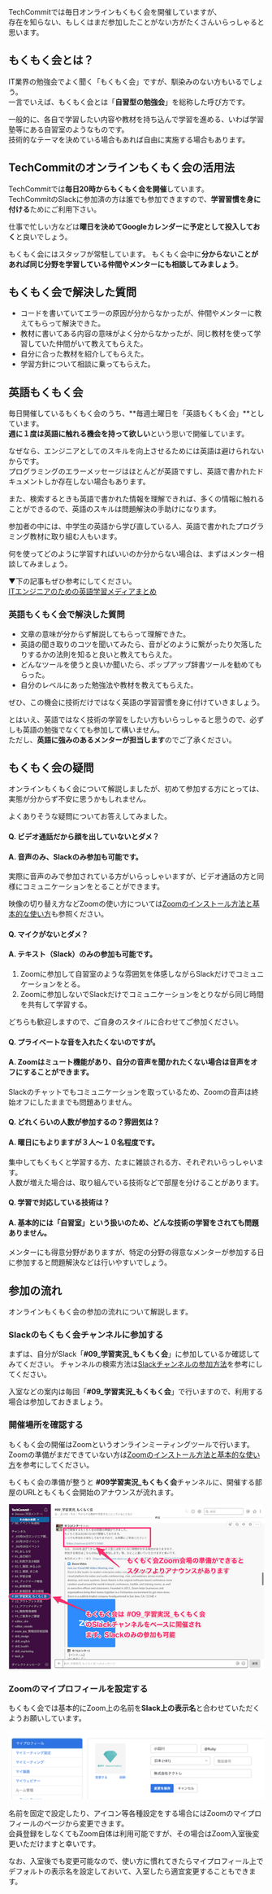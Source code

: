 TechCommitでは毎日オンラインもくもく会を開催していますが、  
存在を知らない、もしくはまだ参加したことがない方がたくさんいらっしゃると思います。

## もくもく会とは？
IT業界の勉強会でよく聞く「もくもく会」ですが、馴染みのない方もいるでしょう。  
一言でいえば、もくもく会とは「**自習型の勉強会**」を総称した呼び方です。

一般的に、各自で学習したい内容や教材を持ち込んで学習を進める、いわば学習塾等にある自習室のようなものです。  
技術的なテーマを決めている場合もあれば自由に実施する場合もあります。

## TechCommitのオンラインもくもく会の活用法
TechCommitでは**毎日20時からもくもく会を開催**しています。  
TechCommitのSlackに参加済の方は誰でも参加できますので、**学習習慣を身に付ける**ためにご利用下さい。

仕事で忙しい方などは**曜日を決めてGoogleカレンダーに予定として投入しておく**と良いでしょう。

もくもく会にはスタッフが常駐しています。
もくもく会中に**分からないことがあれば同じ分野を学習している仲間やメンターにも相談してみましょう**。

## もくもく会で解決した質問
- コードを書いていてエラーの原因が分からなかったが、仲間やメンターに教えてもらって解決できた。
- 教材に書いてある内容の意味がよく分からなかったが、同じ教材を使って学習していた仲間がいて教えてもらえた。
- 自分に合った教材を紹介してもらえた。
- 学習方針について相談に乗ってもらえた。

## 英語もくもく会
毎日開催しているもくもく会のうち、**毎週土曜日を「英語もくもく会」**としています。  
**週に１度は英語に触れる機会を持って欲しい**という思いで開催しています。  

なぜなら、エンジニアとしてのスキルを向上させるためには英語は避けられないからです。  
プログラミングのエラーメッセージはほとんどが英語ですし、英語で書かれたドキュメントしか存在しない場合もあります。

また、検索するときも英語で書かれた情報を理解できれば、多くの情報に触れることができるので、英語のスキルは問題解決の手助けになります。

参加者の中には、中学生の英語から学び直している人、英語で書かれたプログラミング教材に取り組む人もいます。

何を使ってどのように学習すればいいのか分からない場合は、まずはメンター相談してみましょう。

▼下の記事もぜひ参考にしてください。  
[ITエンジニアのための英語学習メディアまとめ](https://www.tech-training.jp/blog/entries/3)

### 英語もくもく会で解決した質問
- 文章の意味が分からず解説してもらって理解できた。
- 英語の聞き取りのコツを聞いてみたら、音がどのように繋がったり欠落したりするかの法則を知ると良いと教えてもらえた。
- どんなツールを使うと良いか聞いたら、ポップアップ辞書ツールを勧めてもらった。
- 自分のレベルにあった勉強法や教材を教えてもらえた。

ぜひ、この機会に技術だけではなく英語の学習習慣を身に付けていきましょう。

とはいえ、英語ではなく技術の学習をしたい方もいらっしゃると思うので、必ずしも英語の勉強でなくても参加して構いません。  
ただし、**英語に強みのあるメンターが担当します**のでご了承ください。

## もくもく会の疑問
オンラインもくもく会について解説しましたが、初めて参加する方にとっては、実態が分からず不安に思うかもしれません。

よくありそうな疑問についてお答えしてみました。

#### Q. ビデオ通話だから顔を出していないとダメ？
#### A. 音声のみ、Slackのみ参加も可能です。

実際に音声のみで参加されている方がいらっしゃいますが、ビデオ通話の方と同様にコミュニケーションをとることができます。

映像の切り替え方などZoomの使い方については[Zoomのインストール方法と基本的な使い方](install-zoom.md)も参照ください。

#### Q. マイクがないとダメ？
#### A. テキスト（Slack）のみの参加も可能です。
1. Zoomに参加して自習室のような雰囲気を体感しながらSlackだけでコミュニケーションをとる。
2. Zoomに参加しないでSlackだけでコミュニケーションをとりながら同じ時間を共有して学習する。

どちらも歓迎しますので、ご自身のスタイルに合わせてご参加ください。

#### Q. プライベートな音を入れたくないのですが。
#### A. Zoomはミュート機能があり、自分の音声を聞かれたくない場合は音声をオフにすることができます。

Slackのチャットでもコミュニケーションを取っているため、Zoomの音声は終始オフにしたままでも問題ありません。

#### Q. どれくらいの人数が参加するの？雰囲気は？
#### A. 曜日にもよりますが３人〜１０名程度です。

集中してもくもくと学習する方、たまに雑談される方、それぞれいらっしゃいます。  
人数が増えた場合は、取り組んでいる技術などで部屋を分けることがあります。

#### Q. 学習で対応している技術は？
#### A. 基本的には「自習室」という扱いのため、どんな技術の学習をされても問題ありません。

メンターにも得意分野がありますが、特定の分野の得意なメンターが参加する日に参加すると問題解決などは行いやすいでしょう。

## 参加の流れ
オンラインもくもく会の参加の流れについて解説します。
### Slackのもくもく会チャンネルに参加する
まずは、自分がSlack「**#09_学習実況_もくもく会**」に参加しているか確認してみてください。
チャンネルの検索方法は[Slackチャンネルの参加方法](join-slack-channel.md)を参考にしてください。

入室などの案内は毎回「**#09_学習実況_もくもく会**」で行いますので、利用する場合は参加しておきましょう。

### 開催場所を確認する
もくもく会の開催はZoomというオンラインミーティングツールで行います。
Zoomの準備がまだできていない方は[Zoomのインストール方法と基本的な使い方](install-zoom.md)を参考にしてください。

もくもく会の準備が整うと **#09学習実況_もくもく会**チャンネルに、開催する部屋のURLともくもく会開始のアナウンスが流れます。

![もくもく会アナウンス](images/mokumoku/announcement.jpg)

### Zoomのマイプロフィールを設定する
もくもく会では基本的にZoom上の名前を**Slack上の表示名**と合わせていただくようお願いしています。

![Zoom名前設定](images/mokumoku/zoom-profile-setting.png)

名前を固定で設定したり、アイコン等各種設定をする場合にはZoomのマイプロフィールのページから変更できます。  
会員登録をしなくてもZoom自体は利用可能ですが、その場合はZoom入室後変更いただけますと幸いです。

なお、入室後でも変更可能なので、使い方に慣れてきたらマイプロフィール上でデフォルトの表示名を設定しておいて、入室したら適宜変更することもできます。
